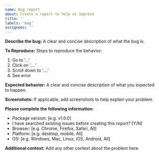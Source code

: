 ```yaml
---
name: Bug report
about: Create a report to help us improve
title: ''
labels: 'bug'
assignees: ''
---
```


**Describe the bug:**
A clear and concise description of what the bug is.

**To Reproduce:**
Steps to reproduce the behavior:
1. Go to '...'
2. Click on '....'
3. Scroll down to '....'
4. See error

**Expected behavior:**
A clear and concise description of what you expected to happen.

**Screenshots:**
If applicable, add screenshots to help explain your problem.

**Please complete the following information:**
 - Package version: [e.g. v1.0.0]
 - I have searched existing issues before creating this report? [Y/N]
 - Browser: [e.g. Chrome, Firefox, Safari, All]
 - Platform: [e.g. desktop, mobile, All]
 - OS: [e.g. Windows, Mac, Linux, iOS, Android, All]

**Additional context:**
Add any other context about the problem here.
